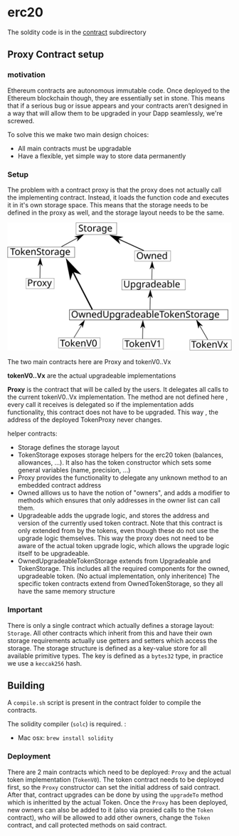 # erc20


The soldity code is in the [contract](./contract) subdirectory

## Proxy Contract setup
 
### motivation

Ethereum contracts are autonomous immutable code. Once deployed to the Ethereum blockchain though, they are essentially set in stone. This means that if a serious bug or issue appears and your contracts aren’t designed in a way that will allow them to be upgraded in your Dapp seamlessly, we're screwed.

To  solve this we make two main design choices:
- All main contracts must be upgradable
- Have a flexible, yet simple way to store data permanently

### Setup

The problem with a contract proxy is that the proxy does not actually call the implementing contract. Instead,
it loads the function code and executes it in it's own storage space. This means that the storage needs to be
defined in the proxy as well, and the storage layout needs to be the same.

![contract hierarchy diagram](erc20_setup.svg)

The two main contracts here are Proxy and tokenV0..Vx

**tokenV0..Vx** are the actual upgradeable implementations

**Proxy** is the contract that will be called by the users. It delegates all calls to the current tokenV0..Vx implementation. The method are not defined here , every call it receives is delegated so if the implementation adds functionality, this contract does not have to be upgraded.
This way , the address of the deployed TokenProxy never changes.

helper contracts:
+ Storage defines the storage layout
+ TokenStorage exposes storage helpers for the erc20 token (balances, allowances, ...). It also has the token constructor which sets some general variables (name, precision, ...)
+ Proxy provides the functionality to delegate any unknown method to an embedded contract address
+ Owned alllows us to have the notion of "owners", and adds a modifier to methods which ensures that only addresses in the owner list can call them.
+ Upgradeable adds the upgrade logic, and stores the address and version of the currently used token contract. Note that this contract is only extended from by the tokens,
    even though these do not use the upgrade logic themselves. This way the proxy does not need to be aware of the actual token upgrade logic, which allows the upgrade logic itself
    to be upgradeable.
+ OwnedUpgradeableTokenStorage extends from Upgradeable and TokenStorage. This includes all the required components
  for the owned, upgradeable token. (No actual implementation, only inheritence)
  The specific token contracts extend from OwnedTokenStorage, so they all have the same memory structure

### Important

There is only a single contract which actually defines a storage layout: `Storage`. All other contracts which inherit from this and have
their own storage requirements actually use getters and setters which access the storage. The storage structure is defined as a key-value store
for all available primitive types. The key is defined as a `bytes32` type, in practice we use a `keccak256` hash.


## Building

A `compile.sh` script is present  in the contract folder to compile the contracts.

The solidity compiler (`solc`) is required. :
- Mac osx: `brew install solidity`  

### Deployment

There are 2 main contracts which need to be deployed: `Proxy` and the actual token implementation (`TokenV0`). The token contract needs to be deployed first, so the `Proxy`
constructor can set the initial address of said contract. After that, contract upgrades can be done by using the `upgradeTo` method which is inheritted by the actual Token. Once the
`Proxy` has been deployed, new owners can also be added to it (also via proxied calls to the `Token` contract), who will be allowed to add other owners, change the `Token` contract,
and call protected methods on said contract.
